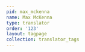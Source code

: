 ```yaml
---
pid: max_mckenna
name: Max McKenna
type: translator
order: '123'
layout: tagpage
collection: translator_tags
---
```


